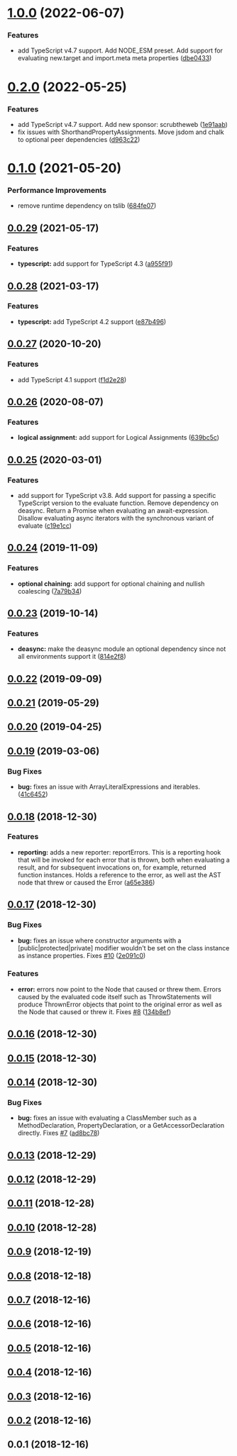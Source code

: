 # [1.0.0](https://github.com/wessberg/ts-evaluator/compare/v0.2.0...v1.0.0) (2022-06-07)


### Features

* add TypeScript v4.7 support. Add NODE_ESM preset. Add support for evaluating new.target and import.meta meta properties ([dbe0433](https://github.com/wessberg/ts-evaluator/commit/dbe0433270c96540950a2b0a4b552249dbab50cf))



# [0.2.0](https://github.com/wessberg/ts-evaluator/compare/v0.1.0...v0.2.0) (2022-05-25)


### Features

* add TypeScript v4.7 support. Add new sponsor: scrubtheweb ([1e91aab](https://github.com/wessberg/ts-evaluator/commit/1e91aaba01f40b8358dd1b3747eee51c3f038d4b))
* fix issues with ShorthandPropertyAssignments. Move jsdom and chalk to optional peer dependencies ([d963c22](https://github.com/wessberg/ts-evaluator/commit/d963c22c429a1a381a4a91c6948aafd5cff6c6e4))



# [0.1.0](https://github.com/wessberg/ts-evaluator/compare/v0.0.29...v0.1.0) (2021-05-20)


### Performance Improvements

* remove runtime dependency on tslib ([684fe07](https://github.com/wessberg/ts-evaluator/commit/684fe0739c62d083228311907e98392e7865878c))



## [0.0.29](https://github.com/wessberg/ts-evaluator/compare/v0.0.28...v0.0.29) (2021-05-17)


### Features

* **typescript:** add support for TypeScript 4.3 ([a955f91](https://github.com/wessberg/ts-evaluator/commit/a955f9199553cdd4ef79b2c00c9d866fed0ccf76))



## [0.0.28](https://github.com/wessberg/ts-evaluator/compare/v0.0.27...v0.0.28) (2021-03-17)


### Features

* **typescript:** add TypeScript 4.2 support ([e87b496](https://github.com/wessberg/ts-evaluator/commit/e87b4962e8453926171607f29bbbf5e05a014714))



## [0.0.27](https://github.com/wessberg/ts-evaluator/compare/v0.0.26...v0.0.27) (2020-10-20)


### Features

* add TypeScript 4.1 support ([f1d2e28](https://github.com/wessberg/ts-evaluator/commit/f1d2e283e164021150c693c037d26e8e5a928df9))



## [0.0.26](https://github.com/wessberg/ts-evaluator/compare/v0.0.25...v0.0.26) (2020-08-07)


### Features

* **logical assignment:** add support for Logical Assignments ([639bc5c](https://github.com/wessberg/ts-evaluator/commit/639bc5ce192de9b1d7d87ac525038af409d4a4b3))



## [0.0.25](https://github.com/wessberg/ts-evaluator/compare/v0.0.24...v0.0.25) (2020-03-01)


### Features

* add support for TypeScript v3.8. Add support for passing a specific TypeScript version to the evaluate function. Remove dependency on deasync. Return a Promise when evaluating an await-expression. Disallow evaluating async iterators with the synchronous variant of evaluate ([c19e1cc](https://github.com/wessberg/ts-evaluator/commit/c19e1cca6ba84c38bbb63f3c0a8db8f0722a2e63))



## [0.0.24](https://github.com/wessberg/ts-evaluator/compare/v0.0.23...v0.0.24) (2019-11-09)


### Features

* **optional chaining:** add support for optional chaining and nullish coalescing ([7a79b34](https://github.com/wessberg/ts-evaluator/commit/7a79b34e6dd098a87f98bfab64c707a640c55ade))



## [0.0.23](https://github.com/wessberg/ts-evaluator/compare/v0.0.22...v0.0.23) (2019-10-14)


### Features

* **deasync:** make the deasync module an optional dependency since not all environments support it ([814e2f8](https://github.com/wessberg/ts-evaluator/commit/814e2f857132b9ff356a15be0c41217eb5c27f64))



## [0.0.22](https://github.com/wessberg/ts-evaluator/compare/v0.0.21...v0.0.22) (2019-09-09)



## [0.0.21](https://github.com/wessberg/ts-evaluator/compare/v0.0.20...v0.0.21) (2019-05-29)



## [0.0.20](https://github.com/wessberg/ts-evaluator/compare/v0.0.19...v0.0.20) (2019-04-25)



## [0.0.19](https://github.com/wessberg/ts-evaluator/compare/v0.0.18...v0.0.19) (2019-03-06)


### Bug Fixes

* **bug:** fixes an issue with ArrayLiteralExpressions and iterables. ([41c6452](https://github.com/wessberg/ts-evaluator/commit/41c6452342b31f606ee5fb9c4c50c6bc2d867e76))



## [0.0.18](https://github.com/wessberg/ts-evaluator/compare/v0.0.17...v0.0.18) (2018-12-30)


### Features

* **reporting:** adds a new reporter: reportErrors. This is a reporting hook that will be invoked for each error that is thrown, both when evaluating a result, and for subsequent invocations on, for example, returned function instances. Holds a reference to the error, as well ast the AST node that threw or caused the Error ([a65e386](https://github.com/wessberg/ts-evaluator/commit/a65e3861a1659e80ffd46e9c2ed48dff756dfebc))



## [0.0.17](https://github.com/wessberg/ts-evaluator/compare/v0.0.16...v0.0.17) (2018-12-30)


### Bug Fixes

* **bug:** fixes an issue where constructor arguments with a [public|protected|private] modifier wouldn't be set on the class instance as instance properties. Fixes [#10](https://github.com/wessberg/ts-evaluator/issues/10) ([2e091c0](https://github.com/wessberg/ts-evaluator/commit/2e091c034c46832715a493c26dc0a320de8c9ff9))


### Features

* **error:** errors now point to the Node that caused or threw them. Errors caused by the evaluated code itself such as ThrowStatements will produce ThrownError objects that point to the original error as well as the Node that caused or threw it. Fixes [#8](https://github.com/wessberg/ts-evaluator/issues/8) ([134b8ef](https://github.com/wessberg/ts-evaluator/commit/134b8efc4ea5854695883150641ffabac413bd5c))



## [0.0.16](https://github.com/wessberg/ts-evaluator/compare/v0.0.15...v0.0.16) (2018-12-30)



## [0.0.15](https://github.com/wessberg/ts-evaluator/compare/v0.0.14...v0.0.15) (2018-12-30)



## [0.0.14](https://github.com/wessberg/ts-evaluator/compare/v0.0.13...v0.0.14) (2018-12-30)


### Bug Fixes

* **bug:** fixes an issue with evaluating a ClassMember such as a MethodDeclaration, PropertyDeclaration, or a GetAccessorDeclaration directly. Fixes [#7](https://github.com/wessberg/ts-evaluator/issues/7) ([ad8bc78](https://github.com/wessberg/ts-evaluator/commit/ad8bc78f585f13211329ba7345d9c5b2d3b9d201))



## [0.0.13](https://github.com/wessberg/ts-evaluator/compare/v0.0.12...v0.0.13) (2018-12-29)



## [0.0.12](https://github.com/wessberg/ts-evaluator/compare/v0.0.11...v0.0.12) (2018-12-29)



## [0.0.11](https://github.com/wessberg/ts-evaluator/compare/v0.0.10...v0.0.11) (2018-12-28)



## [0.0.10](https://github.com/wessberg/ts-evaluator/compare/v0.0.9...v0.0.10) (2018-12-28)



## [0.0.9](https://github.com/wessberg/ts-evaluator/compare/v0.0.8...v0.0.9) (2018-12-19)



## [0.0.8](https://github.com/wessberg/ts-evaluator/compare/v0.0.7...v0.0.8) (2018-12-18)



## [0.0.7](https://github.com/wessberg/ts-evaluator/compare/v0.0.6...v0.0.7) (2018-12-16)



## [0.0.6](https://github.com/wessberg/ts-evaluator/compare/v0.0.5...v0.0.6) (2018-12-16)



## [0.0.5](https://github.com/wessberg/ts-evaluator/compare/v0.0.4...v0.0.5) (2018-12-16)



## [0.0.4](https://github.com/wessberg/ts-evaluator/compare/v0.0.3...v0.0.4) (2018-12-16)



## [0.0.3](https://github.com/wessberg/ts-evaluator/compare/v0.0.2...v0.0.3) (2018-12-16)



## [0.0.2](https://github.com/wessberg/ts-evaluator/compare/v0.0.1...v0.0.2) (2018-12-16)



## 0.0.1 (2018-12-16)



